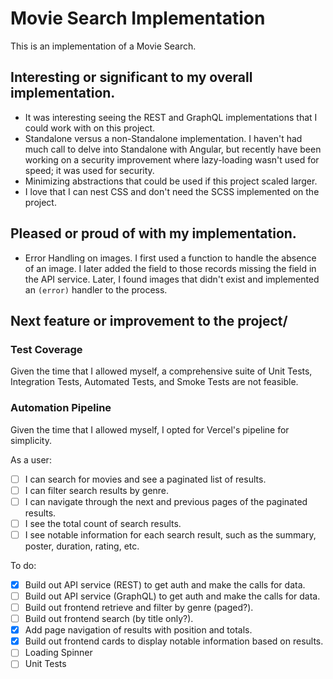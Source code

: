 # Movie Search Implementation

This is an implementation of a Movie Search.

## Interesting or significant to my overall implementation.

* It was interesting seeing the REST and GraphQL implementations that I could work with on this project.
* Standalone versus a non-Standalone implementation. I haven't had much call to delve into Standalone with Angular, but recently have been working on a security improvement where lazy-loading wasn't used for speed; it was used for security.
* Minimizing abstractions that could be used if this project scaled larger.
* I love that I can nest CSS and don't need the SCSS implemented on the project.

## Pleased or proud of with my implementation.

* Error Handling on images. I first used a function to handle the absence of an image. I later added the field to those records missing the field in the API service. Later, I found images that didn't exist and implemented an `(error)` handler to the process.

## Next feature or improvement to the project/

### Test Coverage

Given the time that I allowed myself, a comprehensive suite of Unit Tests, Integration Tests, Automated Tests, and Smoke Tests are not feasible.

### Automation Pipeline

Given the time that I allowed myself, I opted for Vercel's pipeline for simplicity.

As a user:

- [ ] I can search for movies and see a paginated list of results.
- [ ] I can filter search results by genre.
- [ ] I can navigate through the next and previous pages of the paginated results.
- [ ] I see the total count of search results.
- [ ] I see notable information for each search result, such as the summary, poster, duration, rating, etc.

To do:

- [x] Build out API service (REST) to get auth and make the calls for data.
- [ ] Build out API service (GraphQL) to get auth and make the calls for data.
- [ ] Build out frontend retrieve and filter by genre (paged?).
- [ ] Build out frontend search (by title only?).
- [x] Add page navigation of results with position and totals.
- [x] Build out frontend cards to display notable information based on results.
- [ ] Loading Spinner
- [ ] Unit Tests
